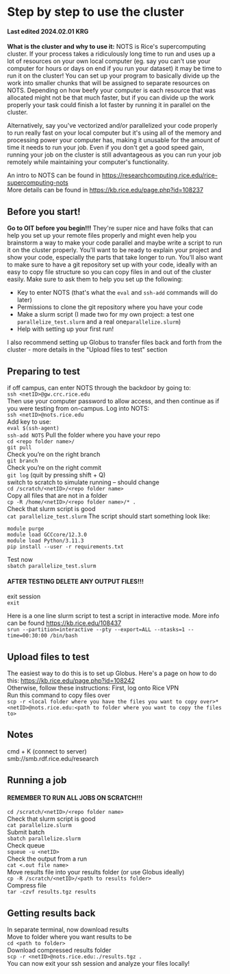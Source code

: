 # Step by step to use the cluster  
#### Last edited 2024.02.01 KRG

**What is the cluster and why to use it:** NOTS is Rice's supercomputing cluster. If your process takes a ridiculously 
long time to run and uses up a lot of resources on your own local computer (eg. say you can't use your computer for 
hours or days on end if you run your dataset) it may be time to run it on the cluster! You can set up your program to
basically divide up the work into smaller chunks that will be assigned to separate resources on NOTS. Depending on how
beefy your computer is each resource that was allocated might not be that much faster, but if you can divide up the
work properly your task could finish a lot faster by running it in parallel on the cluster.  

Alternatively, say you've vectorized and/or parallelized your code properly to run really fast on your local computer
but it's using all of the memory and processing power your computer has, making it unusable for the amount of time it 
needs to run your job. Even if you don't get a good speed gain, running your job on the cluster is still advantageous
as you can run your job remotely while maintaining your computer's functionality.

An intro to NOTS can be found in https://researchcomputing.rice.edu/rice-supercomputing-nots  
More details can be found in https://kb.rice.edu/page.php?id=108237

## Before you start!
**Go to OIT before you begin!!!** They're super nice and have folks that can help you set up your remote files properly
and might even help you brainstorm a way to make your code parallel and maybe write a script to run it on the cluster 
properly. You'll want to be ready to explain your project and show your code, especially the parts that take longer to 
run. You'll also want to make sure to have a git repository set up with your code, ideally with an easy to copy file 
structure so you can copy files in and out of the cluster easily.
Make sure to ask them to help you set up the following:
- Key to enter NOTS (that's what the `eval` and `ssh-add` commands will do later)
- Permissions to clone the git repository where you have your code
- Make a slurm script (I made two for my own project: a test one `parallelize_test.slurm` 
and a real one`parallelize.slurm`)
- Help with setting up your first run!  

I also recommend setting up Globus to transfer files back and forth from the cluster - more details in the 
"Upload files to test" section

## Preparing to test
if off campus, can enter NOTS through the backdoor by going to:  
`ssh <netID>@gw.crc.rice.edu`  
Then use your computer password to allow access, and then continue as if you were testing from on-campus.
Log into NOTS:  
`ssh <netID>@nots.rice.edu`  
Add key to use:  
`eval $(ssh-agent)`  
`ssh-add NOTS`
Pull the folder where you have your repo  
`cd <repo folder name>/`  
`git pull`  
Check you’re on the right branch  
`git branch`  
Check you’re on the right commit  
`git log` (quit by pressing shift + Q)  
switch to scratch to simulate running – should change  
`cd /scratch/<netID>/<repo folder name>`  
Copy all files that are not in a folder  
`cp -R /home/<netID>/<repo folder name>/* .`  
Check that slurm script is good  
`cat parallelize_test.slurm`
The script should start something look like:  
```pycon
module purge
module load GCCcore/12.3.0  
module load Python/3.11.3  
pip install --user -r requirements.txt 
```
Test now  
`sbatch parallelize_test.slurm`  

#### AFTER TESTING DELETE ANY OUTPUT FILES!!!    
exit session  
`exit`

Here is a one line slurm script to test a script in interactive mode. More info can be found
https://kb.rice.edu/108437  
`srun --partition=interactive --pty --export=ALL --ntasks=1 --time=00:30:00 /bin/bash`

## Upload files to test
The easiest way to do this is to set up Globus. Here's a page on how to do this:
https://kb.rice.edu/page.php?id=108242  
Otherwise, follow these instructions: 
First, log onto Rice VPN  
Run this command to copy files over  
`scp -r <local folder where you have the files you want to copy over>* <netID>@nots.rice.edu:<path to folder where you want to copy the files to>`

## Notes
cmd + K (connect to server)  
smb://smb.rdf.rice.edu/research

## Running a job
#### REMEMBER TO RUN ALL JOBS ON SCRATCH!!!
`cd /scratch/<netID>/<repo folder name>`  
Check that slurm script is good  
`cat parallelize.slurm`  
Submit batch  
`sbatch parallelize.slurm`  
Check queue  
`squeue -u <netID>`  
Check the output from a run  
`cat <.out file name>`  
Move results file into your results folder (or use Globus ideally)  
`cp -R /scratch/<netID>/<path to results folder>`  
Compress file  
`tar -czvf results.tgz results`  

## Getting results back
In separate terminal, now download results  
Move to folder where you want results to be  
`cd <path to folder>`  
Download compressed results folder  
`scp -r <netID>@nots.rice.edu:./results.tgz .`  
You can now exit your ssh session and analyze your files locally!
